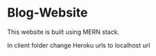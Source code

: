 # Blog-Website
This website is built using MERN stack.

In client folder change Heroku urls to localhost url
